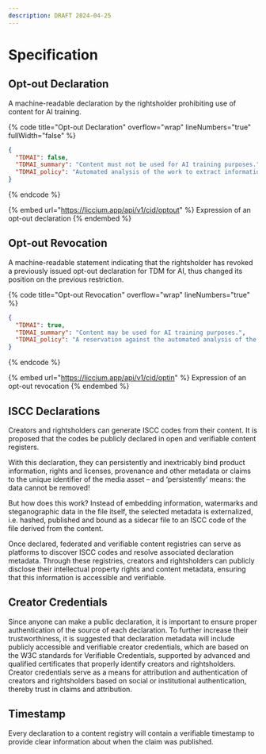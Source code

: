 ```yaml
---
description: DRAFT 2024-04-25
---
```


# Specification

## Opt-out Declaration

A machine-readable declaration by the rightsholder prohibiting use of content for AI training.

{% code title="Opt-out Declaration" overflow="wrap" lineNumbers="true" fullWidth="false" %}
```json
{
  "TDMAI": false,
  "TDMAI_summary": "Content must not be used for AI training purposes.",
  "TDMAI_policy": "Automated analysis of the work to extract information from it, especially about patterns, trends and correlations for the purpose of training models and applications of generative AI, is reserved."
}
```
{% endcode %}

{% embed url="https://liccium.app/api/v1/cid/optout" %}
Expression of an opt-out declaration
{% endembed %}

## Opt-out Revocation

A machine-readable statement indicating that the rightsholder has revoked a previously issued opt-out declaration for TDM for AI, thus changed its position on the previous restriction.

{% code title="Opt-out Revocation" overflow="wrap" lineNumbers="true" %}
```json
{
  "TDMAI": true,
  "TDMAI_summary": "Content may be used for AI training purposes.",
  "TDMAI_policy": "A reservation against the automated analysis of the work in order to extract information from it, in particular about patterns, trends and correlations for the purpose of training models and applications of generative AI, is not declared."
}
```
{% endcode %}

{% embed url="https://liccium.app/api/v1/cid/optin" %}
Expression of an opt-out revocation
{% endembed %}

## **ISCC Declarations**

Creators and rightsholders can generate ISCC codes from their content. It is proposed that the codes be publicly declared in open and verifiable content registers.

With this declaration, they can persistently and inextricably bind product information, rights and licenses, provenance and other metadata or claims to the unique identifier of the media asset – and ‘persistently’ means: the data cannot be removed!&#x20;

But how does this work? Instead of embedding information, watermarks and steganographic data in the file itself, the selected metadata is externalized, i.e. hashed, published and bound as a sidecar file to an ISCC code of the file derived from the content.

Once declared, federated and verifiable content registries can serve as platforms to discover ISCC codes and resolve associated declaration metadata. Through these registries, creators and rightsholders can publicly disclose their intellectual property rights and content metadata, ensuring that this information is accessible and verifiable.

## **Creator Credentials**

Since anyone can make a public declaration, it is important to ensure proper authentication of the source of each declaration. To further increase their trustworthiness, it is suggested that declaration metadata will include publicly accessible and verifiable creator credentials, which are based on the W3C standards for Verifiable Credentials, supported by advanced and qualified certificates that properly identify creators and rightsholders. Creator credentials serve as a means for attribution and authentication of creators and rightsholders based on social or institutional authentication, thereby trust in claims and attribution.

## **Timestamp**

Every declaration to a content registry will contain a verifiable timestamp to provide clear information about when the claim was published.
